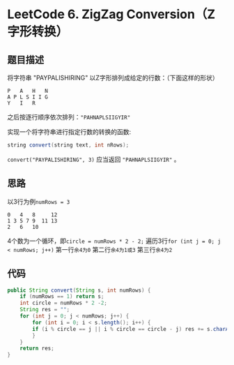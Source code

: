 # LeetCode 6. ZigZag Conversion（Z字形转换）
## 题目描述
将字符串 "PAYPALISHIRING" 以Z字形排列成给定的行数：（下面这样的形状）

```
P   A   H   N
A P L S I I G
Y   I   R
```

之后按逐行顺序依次排列：`"PAHNAPLSIIGYIR"`

 

实现一个将字符串进行指定行数的转换的函数:

```java
string convert(string text, int nRows);
```

`convert("PAYPALISHIRING", 3)` 应当返回 `"PAHNAPLSIIGYIR"` 。
## 思路
以3行为例`numRows = 3`

```
0   4   8     12
1 3 5 7 9  11 13
2   6   10
```
4个数为一个循环，即`circle = numRows * 2 - 2;`
遍历3行`for (int j = 0; j < numRows; j++)`
第一行`余4为0`
第二行`余4为1或3`
第三行`余4为2`
## 代码
```java
public String convert(String s, int numRows) {
    if (numRows == 1) return s;
    int circle = numRows * 2 -2;
    String res = "";
    for (int j = 0; j < numRows; j++) {
        for (int i = 0; i < s.length(); i++) {
        if (i % circle == j || i % circle == circle - j) res += s.charAt(i);
        }
    }
    return res;
}
```



